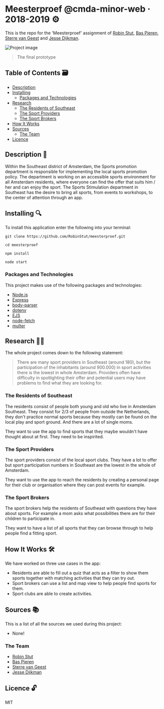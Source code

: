 # Meesterproef @cmda-minor-web · 2018-2019 ⚙️

This is the repo for the 'Meesterproef' assignment of [Robin Stut](https://github.com/RobinStut), [Bas Pieren](https://github.com/BasPieren), [Sterre van Geest](https://github.com/sterrevangeest) and [Jesse Dijkman](https://github.com/jesseDijkman1).

![Project image](https://i.imgur.com/ETWYR4w.png)

> The final prototype

## Table of Contents 🗃

- [Description](#description-)
- [Installing](#installing-)
  - [Packages and Technologies](#packages-and-technologies)
- [Research](#research-)
  - [The Residents of Southeast](#the-residents-of-southeast)
  - [The Sport Providers](#the-sport-providers)
  - [The Sport Brokers](#the-sport-brokers)
- [How It Works](#how-it-works-️)
- [Sources](#sources-)
  - [The Team](#the-team)
- [Licence](#licence-)

## Description 📝

Within the Southeast district of Amsterdam, the Sports promotion department is responsible for implementing the local sports promotion policy. The department is working on an accessible sports environment for all Amsterdam residents, where everyone can find the offer that suits him / her and can enjoy the sport. The Sports Stimulation department in Southeast has the desire to bring all sports, from events to workshops, to the center of attention through an app.

## Installing 🔍

To install this application enter the following into your terminal:

```
git clone https://github.com/RobinStut/meesterproef.git

cd meesterproef

npm install

node start
```

### Packages and Technologies

This project makes use of the following packages and technologies:

- [Node.js](https://nodejs.org/en/)
- [Express](https://expressjs.com/)
- [body-parser](https://www.npmjs.com/package/body-parser)
- [dotenv](https://www.npmjs.com/package/dotenv)
- [EJS](https://ejs.co/)
- [node-fetch](https://www.npmjs.com/package/node-fetch)
- [multer](https://www.npmjs.com/package/multer)

## Research 🕵🏻

The whole project comes down to the following statement:

> There are many sport providers in Southeast (around 180), but the participation of the inhabitants (around 900.000) in sport activities there is the lowest in whole Amsterdam. Providers often have difficulty in spotlighting their offer and potential users may have problems to find what they are looking for.

### The Residents of Southeast

The residents consist of people both young and old who live in Amsterdam Southeast. They consist for 2/3 of people from outside the Netherlands, they don't practice normal sports because they mostly can be found on the local play and sport ground. And there are a lot of single moms.

They want to use the app to find sports that they maybe wouldn't have thought about at first. They need to be inspirited.

### The Sport Providers

The sport providers consist of the local sport clubs. They have a lot to offer but sport participation numbers in Southeast are the lowest in the whole of Amsterdam.

They want to use the app to reach the residents by creating a personal page for their club or organisation where they can post events for example.

### The Sport Brokers

The sport brokers help the residents of Southeast with questions they have about sports. For example a mom asks what possibilities there are for their children to participate in.

They want to have a list of all sports that they can browse through to help people find a fitting sport.

## How It Works 🛠️

We have worked on three use cases in the app:

- Residents are able to fill out a quiz that acts as a filter to show them sports together with matching activities that they can try out.
- Sport brokers can use a list and map view to help people find sports for them.
- Sport clubs are able to create activities.

## Sources 📚

This is a list of all the sources we used during this project:

- None!

### The Team

- [Robin Stut](https://github.com/RobinStut)
- [Bas Pieren](https://github.com/BasPieren)
- [Sterre van Geest](https://github.com/sterrevangeest)
- [Jesse Dijkman](https://github.com/jesseDijkman1)

## Licence 🔓

MIT
